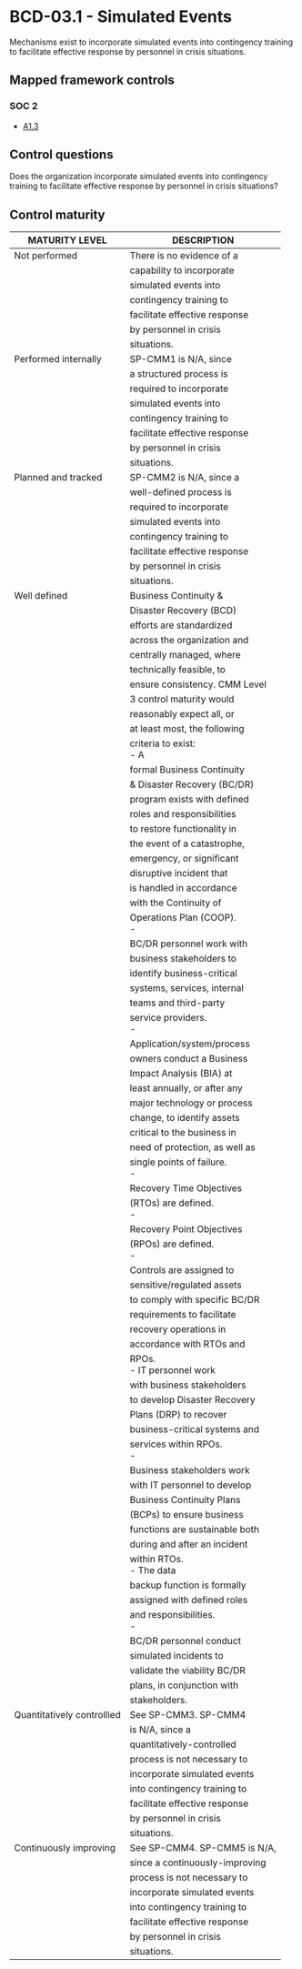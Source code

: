 # BCD-03.1 - Simulated Events
Mechanisms exist to incorporate simulated events into contingency training to facilitate effective response by personnel in crisis situations.
## Mapped framework controls
### SOC 2
- [A1.3](../soc2/a13.md)
## Control questions
Does the organization incorporate simulated events into contingency training to facilitate effective response by personnel in crisis situations?
## Control maturity
|       MATURITY LEVEL       |          DESCRIPTION           |
|----------------------------|--------------------------------|
| Not performed              | There is no evidence of a      |
|                            | capability to incorporate      |
|                            | simulated events into          |
|                            | contingency training to        |
|                            | facilitate effective response  |
|                            | by personnel in crisis         |
|                            | situations.                    |
| Performed internally       | SP-CMM1 is N/A, since          |
|                            | a structured process is        |
|                            | required to incorporate        |
|                            | simulated events into          |
|                            | contingency training to        |
|                            | facilitate effective response  |
|                            | by personnel in crisis         |
|                            | situations.                    |
| Planned and tracked        | SP-CMM2 is N/A, since a        |
|                            | well-defined process is        |
|                            | required to incorporate        |
|                            | simulated events into          |
|                            | contingency training to        |
|                            | facilitate effective response  |
|                            | by personnel in crisis         |
|                            | situations.                    |
| Well defined               | Business Continuity &          |
|                            | Disaster Recovery (BCD)        |
|                            | efforts are standardized       |
|                            | across the organization and    |
|                            | centrally managed, where       |
|                            | technically feasible, to       |
|                            | ensure consistency. CMM Level  |
|                            | 3 control maturity would       |
|                            | reasonably expect all, or      |
|                            | at least most, the following   |
|                            | criteria to exist:<br>- A      |
|                            | formal Business Continuity     |
|                            | & Disaster Recovery (BC/DR)    |
|                            | program exists with defined    |
|                            | roles and responsibilities     |
|                            | to restore functionality in    |
|                            | the event of a catastrophe,    |
|                            | emergency, or significant      |
|                            | disruptive incident that       |
|                            | is handled in accordance       |
|                            | with the Continuity of         |
|                            | Operations Plan (COOP).<br>-   |
|                            | BC/DR personnel work with      |
|                            | business stakeholders to       |
|                            | identify business-critical     |
|                            | systems, services, internal    |
|                            | teams and third-party          |
|                            | service providers.<br>-        |
|                            | Application/system/process     |
|                            | owners conduct a Business      |
|                            | Impact Analysis (BIA) at       |
|                            | least annually, or after any   |
|                            | major technology or process    |
|                            | change, to identify assets     |
|                            | critical to the business in    |
|                            | need of protection, as well as |
|                            | single points of failure.<br>- |
|                            | Recovery Time Objectives       |
|                            | (RTOs) are defined.<br>-       |
|                            | Recovery Point Objectives      |
|                            | (RPOs) are defined.<br>-       |
|                            | Controls are assigned to       |
|                            | sensitive/regulated assets     |
|                            | to comply with specific BC/DR  |
|                            | requirements to facilitate     |
|                            | recovery operations in         |
|                            | accordance with RTOs and       |
|                            | RPOs.<br>- IT personnel work   |
|                            | with business stakeholders     |
|                            | to develop Disaster Recovery   |
|                            | Plans (DRP) to recover         |
|                            | business-critical systems and  |
|                            | services within RPOs.<br>-     |
|                            | Business stakeholders work     |
|                            | with IT personnel to develop   |
|                            | Business Continuity Plans      |
|                            | (BCPs) to ensure business      |
|                            | functions are sustainable both |
|                            | during and after an incident   |
|                            | within RTOs.<br>- The data     |
|                            | backup function is formally    |
|                            | assigned with defined roles    |
|                            | and responsibilities.<br>-     |
|                            | BC/DR personnel conduct        |
|                            | simulated incidents to         |
|                            | validate the viability BC/DR   |
|                            | plans, in conjunction with     |
|                            | stakeholders.                  |
| Quantitatively controllled | See SP-CMM3. SP-CMM4           |
|                            | is N/A, since a                |
|                            | quantitatively-controlled      |
|                            | process is not necessary to    |
|                            | incorporate simulated events   |
|                            | into contingency training to   |
|                            | facilitate effective response  |
|                            | by personnel in crisis         |
|                            | situations.                    |
| Continuously improving     | See SP-CMM4. SP-CMM5 is N/A,   |
|                            | since a continuously-improving |
|                            | process is not necessary to    |
|                            | incorporate simulated events   |
|                            | into contingency training to   |
|                            | facilitate effective response  |
|                            | by personnel in crisis         |
|                            | situations.                    |
